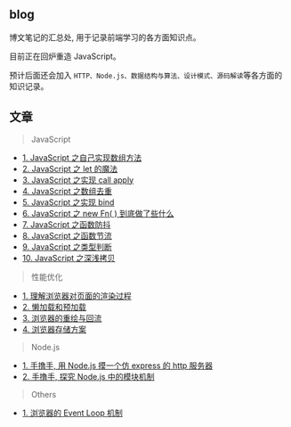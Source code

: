 ## blog
博文笔记的汇总处, 用于记录前端学习的各方面知识点。<br>

目前正在回炉重造 JavaScript。<br>

预计后面还会加入 ```HTTP、Node.js、数据结构与算法、设计模式、源码解读```等各方面的知识记录。

## 文章
> JavaScript
- [1. JavaScript 之自己实现数组方法](https://github.com/zenglinan/blog/issues/1)
- [2. JavaScript 之 let 的魔法](https://github.com/zenglinan/blog/issues/2)
- [3. JavaScript 之实现 call apply](https://github.com/zenglinan/blog/issues/3)
- [4. JavaScript 之数组去重](https://github.com/zenglinan/blog/issues/4)
- [5. JavaScript 之实现 bind](https://github.com/zenglinan/blog/issues/5)
- [6. JavaScript 之 new Fn( ) 到底做了些什么](https://github.com/zenglinan/blog/issues/6)
- [7. JavaScript 之函数防抖](https://github.com/zenglinan/blog/issues/7)
- [8. JavaScript 之函数节流](https://github.com/zenglinan/blog/issues/8)
- [9. JavaScript 之类型判断](https://github.com/zenglinan/blog/issues/9)
- [10. JavaScript 之深浅拷贝](https://github.com/zenglinan/blog/issues/17)

> 性能优化
- [1. 理解浏览器对页面的渲染过程](https://github.com/zenglinan/blog/issues/10)
- [2. 懒加载和预加载 ](https://github.com/zenglinan/blog/issues/11)
- [3. 浏览器的重绘与回流](https://github.com/zenglinan/blog/issues/12)
- [4. 浏览器存储方案](https://github.com/zenglinan/blog/issues/13)

> Node.js
- [1. 手撸手, 用 Node.js 摸一个仿 express 的 http 服务器](https://github.com/zenglinan/blog/issues/15)
- [2. 手撸手, 探究 Node.js 中的模块机制](https://github.com/zenglinan/blog/issues/16)

> Others
- [1. 浏览器的 Event Loop 机制](https://github.com/zenglinan/blog/issues/18)

